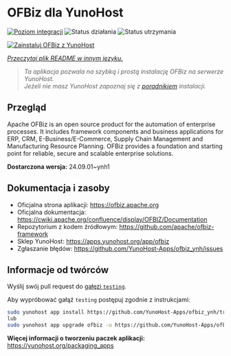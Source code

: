 <!--
To README zostało automatycznie wygenerowane przez <https://github.com/YunoHost/apps/tree/master/tools/readme_generator>
Nie powinno być ono edytowane ręcznie.
-->

# OFBiz dla YunoHost

[![Poziom integracji](https://apps.yunohost.org/badge/integration/ofbiz)](https://ci-apps.yunohost.org/ci/apps/ofbiz/)
![Status działania](https://apps.yunohost.org/badge/state/ofbiz)
![Status utrzymania](https://apps.yunohost.org/badge/maintained/ofbiz)

[![Zainstaluj OFBiz z YunoHost](https://install-app.yunohost.org/install-with-yunohost.svg)](https://install-app.yunohost.org/?app=ofbiz)

*[Przeczytaj plik README w innym języku.](./ALL_README.md)*

> *Ta aplikacja pozwala na szybką i prostą instalację OFBiz na serwerze YunoHost.*  
> *Jeżeli nie masz YunoHost zapoznaj się z [poradnikiem](https://yunohost.org/install) instalacji.*

## Przegląd

Apache OFBiz is an open source product for the automation of enterprise processes. It includes framework components and business applications for ERP, CRM, E-Business/E-Commerce, Supply Chain Management and Manufacturing Resource Planning. OFBiz provides a foundation and starting point for reliable, secure and scalable enterprise solutions. 


**Dostarczona wersja:** 24.09.01~ynh1
## Dokumentacja i zasoby

- Oficjalna strona aplikacji: <https://ofbiz.apache.org>
- Oficjalna dokumentacja: <https://cwiki.apache.org/confluence/display/OFBIZ/Documentation>
- Repozytorium z kodem źródłowym: <https://github.com/apache/ofbiz-framework>
- Sklep YunoHost: <https://apps.yunohost.org/app/ofbiz>
- Zgłaszanie błędów: <https://github.com/YunoHost-Apps/ofbiz_ynh/issues>

## Informacje od twórców

Wyślij swój pull request do [gałęzi `testing`](https://github.com/YunoHost-Apps/ofbiz_ynh/tree/testing).

Aby wypróbować gałąź `testing` postępuj zgodnie z instrukcjami:

```bash
sudo yunohost app install https://github.com/YunoHost-Apps/ofbiz_ynh/tree/testing --debug
lub
sudo yunohost app upgrade ofbiz -u https://github.com/YunoHost-Apps/ofbiz_ynh/tree/testing --debug
```

**Więcej informacji o tworzeniu paczek aplikacji:** <https://yunohost.org/packaging_apps>
